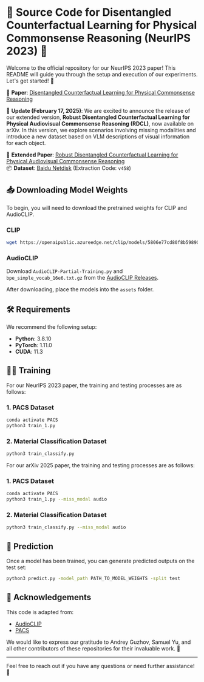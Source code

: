 # 🚀 Source Code for Disentangled Counterfactual Learning for Physical Commonsense Reasoning (NeurIPS 2023) 🧠

Welcome to the official repository for our NeurIPS 2023 paper! This README will guide you through the setup and execution of our experiments. Let's get started! 🚀

📄 **Paper**: [Disentangled Counterfactual Learning for Physical Commonsense Reasoning](https://arxiv.org/pdf/2310.19559)

📅 **Update (February 17, 2025)**: We are excited to announce the release of our extended version, **Robust Disentangled Counterfactual Learning for Physical Audiovisual Commonsense Reasoning (RDCL)**, now available on arXiv. In this version, we explore scenarios involving missing modalities and introduce a new dataset based on VLM descriptions of visual information for each object.

📄 **Extended Paper**: [Robust Disentangled Counterfactual Learning for Physical Audiovisual Commonsense Reasoning](https://arxiv.org/pdf/2502.12345)  
📦 **Dataset**: [Baidu Netdisk](https://pan.baidu.com/s/1Ei76NNkb1CFt8FJkDJDFMg) (Extraction Code: `v458`)

## 📥 Downloading Model Weights

To begin, you will need to download the pretrained weights for CLIP and AudioCLIP.

### CLIP
```bash
wget https://openaipublic.azureedge.net/clip/models/5806e77cd80f8b59890b7e101eabd078d9fb84e6937f9e85e4ecb61988df416f/ViT-B-16.pt
```

### AudioCLIP
Download `AudioCLIP-Partial-Training.py` and `bpe_simple_vocab_16e6.txt.gz` from the [AudioCLIP Releases](https://github.com/AndreyGuzhov/AudioCLIP/releases).

After downloading, place the models into the `assets` folder.

## 🛠️ Requirements

We recommend the following setup:
- **Python**: 3.8.10
- **PyTorch**: 1.11.0
- **CUDA**: 11.3

## 🏋️‍♂️ Training

For our NeurIPS 2023 paper, the training and testing processes are as follows:

### 1. PACS Dataset
```bash
conda activate PACS
python3 train_1.py
```

### 2. Material Classification Dataset
```bash
python3 train_classify.py
```

For our arXiv 2025 paper, the training and testing processes are as follows:

### 1. PACS Dataset
```bash
conda activate PACS
python3 train_1.py --miss_modal audio 
```

### 2. Material Classification Dataset
```bash
python3 train_classify.py --miss_modal audio 
```

## 🔮 Prediction

Once a model has been trained, you can generate predicted outputs on the test set:

```bash
python3 predict.py -model_path PATH_TO_MODEL_WEIGHTS -split test
```

## 🙏 Acknowledgements

This code is adapted from:
- [AudioCLIP](https://github.com/AndreyGuzhov/AudioCLIP)
- [PACS](https://github.com/samuelyu2002/PACS)

We would like to express our gratitude to Andrey Guzhov, Samuel Yu, and all other contributors of these repositories for their invaluable work. 🙌

---

Feel free to reach out if you have any questions or need further assistance! 🚀